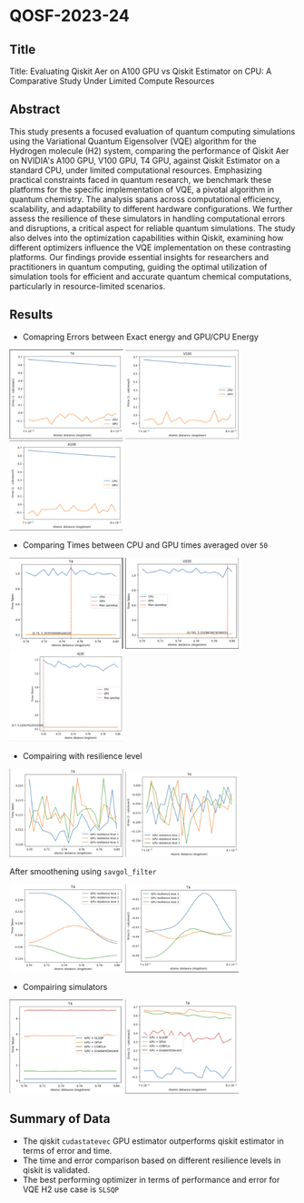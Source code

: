 # QOSF-2023-24

## Title
Title: Evaluating Qiskit Aer on A100 GPU vs Qiskit Estimator on CPU: A Comparative Study Under Limited Compute Resources

## Abstract

This study presents a focused evaluation of quantum computing simulations using the Variational Quantum Eigensolver (VQE) algorithm for the Hydrogen molecule (H2) system, comparing the performance of Qiskit Aer on NVIDIA's A100 GPU, V100 GPU, T4 GPU, against Qiskit Estimator on a standard CPU, under limited computational resources. Emphasizing practical constraints faced in quantum research, we benchmark these platforms for the specific implementation of VQE, a pivotal algorithm in quantum chemistry. The analysis spans across computational efficiency, scalability, and adaptability to different hardware configurations. We further assess the resilience of these simulators in handling computational errors and disruptions, a critical aspect for reliable quantum simulations. The study also delves into the optimization capabilities within Qiskit, examining how different optimizers influence the VQE implementation on these contrasting platforms. Our findings provide essential insights for researchers and practitioners in quantum computing, guiding the optimal utilization of simulation tools for efficient and accurate quantum chemical computations, particularly in resource-limited scenarios.  

## Results

- Comapring Errors between Exact energy and GPU/CPU Energy

<img src="./images/T4_error.png" width="200"/> <img src="./images/V100_error.png" width="200"/> <img src="./images/A100_error.png" width="200"/>


- Comparing Times between CPU and GPU times averaged over `50`

<img src="./images/T4_time.png" width="200"/> <img src="./images/V100_time.png" width="200"/> <img src="./images/A100_time.png" width="200" height = "160"/>

- Compairing with resilience level
  
<img src="./images/T4_resilience_levels_time.png" width="200"/> <img src="./images/T4_resilience_levels_error.png" width="200"/>

After smoothening using `savgol_filter`

<img src="images/T4_resilience_levels_time_with_filter.png" width="200"/> <img src="./images/T4_resilience_levels_error_with_filter.png" width="200"/>

- Compairing simulators
  
<img src="./images/T4_optimizer_time.png" width="200"/>  <img src="./images/T4_optimizer_errors.png" width="200" height="165"/>

## Summary of Data
  
  - The qiskit `cudastatevec` GPU estimator outperforms qiskit estimator in terms of error and time. 
  - The time and error comparison based on different resilience levels in qiskit is validated.
  - The best performing optimizer in terms of performance and error for VQE H2 use case is `SLSQP`

